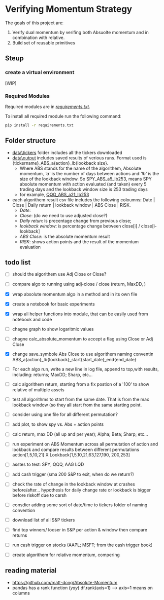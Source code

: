 
# Verifying Momentum Strategy

The goals of this project are:

1. Verify dual momentum by verifing both Absuolte momentum and in combination with relative.
2. Build set of reusable primitives

## Steup

### create a virtual environment

[WIP]

### Required Modules

Required modules are in *[requirements.txt](./requirements.txt)*.

To install all required module run the following command:

```bash
pip install -r requirements.txt
```

## Folder structure

- [data\tickers](./data/tickers) folder includes all the tickers downloaded
- [data\output](./data/output) includes saved results of verious runs. Format used is {tickername}_ABS_a{action}_lb{lookback size}.
  - Where ABS stands for the name of the algorithem, Absolute momentum,  *'a'* is the number of days between actions and *'lb'* is the size of the lookback window. So SPY_ABS_a5_lb253, means SPY absolute momentum with action evaluated (and taken) every 5 trading days and the lookback window size is 253 trading days
  - for example, [QQQ_ABS_a21_lb253](./data/output/QQQ_ABS_a21_lb253.csv)
- each algorithem result csv file includes the following coloumns: Date | Close | Daily return | lookback window | ABS Close | RISK.
  - *Date*:
  - *Close*: (do we need to use adjusted close?)
  - *Daily retun*: is precentage change from previous close;
  - *lookback window*: is percentage change between close[i] / close[i- lookback]
  - *ABS Close*: is the absolute momentum result
  - *RISK*: shows action points and the result of the momentum evaluation

## todo list

- [ ] should the algorithem use Adj Close or Close?
- [ ] compare algo to running using adj-close / close (return, MaxDD, )
- [x] wrap absolute momentum algo in a method and in its own file
- [x] create a notebook for basic experiments
- [x] wrap all helper functions into module, that can be easily used from notebook and code
- [ ] chagne graph to show logaritmic values
- [ ] chagne calc_absolute_momentum to accept a flag using Close or Adj Close
- [x] change save_symbole Abs Close to use algorithem naming conventin ABS_a{action}_lb{lookback}_start{start_date}_end{end_date}
- [ ] For each algo run, write a new line in log file, append to top,with results, including: returns; MaxDD; Sharp, etc...  
- [ ] calc algorithem return, starting from a fix postion of a '100' to show relative of multiple assets
- [ ] test all algorithms to start from the same date. That is from the max lookback window (so they all start from the same starting point.
- [ ] consider using one file for all different permutation?
- [ ] add plot, to show spy vs. Abs + action points
- [ ] calc return, max DD (all up and per year); Alpha; Beta; Sharp; etc...
- [ ] run experiment on ABS Momentum across all permutation of action and lookback and compare results between different permutations action[1,5,10,21] X Lookback[1,5,10,21,63,127,190, 200,253]
- [ ] asstes to test: SPY, QQQ, AAG LQD

- [ ] add cash trigger (sma 200 S&P to exit, when do we return?)
- [ ] check the rate of change in the lookback window at crashes before/after... hypothesis for daily change rate or lookback is bigger before riskoff due to carsh
- [ ] consdier adding some sort of date/time to tickers folder of naming convention
- [ ] download list of all S&P tickers
- [ ] find top winners/ looser in S&P per action & window then compare returns
- [ ] run cash trigger on stocks (AAPL; MSFT; from the cash trigger book)
- [ ] create algorithem for relative momentum, compering

## reading material

- https://github.com/matt-dong/Absolute-Momentum
- pandas has a rank function (*yay*) df.rank(axis=1) --> axis=1 means on columns
